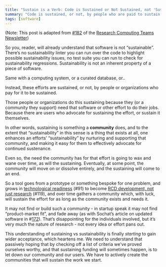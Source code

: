 ```yaml
---
title: "Sustain is a Verb: Code is Sustained or Not Sustained, not 'Sustainable'"
summary: "Code is sustained, or not, by people who are paid to sustain it/"
tags: [software]
---
```


(Note: This post is adapted from [#182](https://www.researchcomputingteams.org/newsletter_issues/0182) of the [Research Computing Teams Newsletter](https://www.researchcomputingteams.org))

So you, reader, will already understand that software is not “sustainable”.  There’s no sustainability linter you can run over the code to highlight possible sustainability issues, no test suite you can run to check for sustainability regressions.   Sustainability is not an inherent property of a piece of software.

Same with a computing system, or a curated database, or..

Instead, these efforts are sustained, or not, by people or organizations who pay for it to be sustained.

Those people or organizations do this sustaining because they (or a community they support) need that software or other effort to do their jobs.  Because there are users who advocate for sustaining the effort, or sustain it themselves.

In other words, sustaining is something a **community** does, and to the extent that “sustainability” in this sense is a thing that exists at all, one enhances an efforts’ “sustainability” by nurturing and supporting that community, and making it easy for them to effectively advocate for continued sustenance.

Even so, the need the community has for that effort is going to wax and wane over time, as will the sustaining.   Eventually, at some point, the community will move on or dissolve entirely, and the sustaining will come to an end.

So a tool goes from a prototype or something bespoke for one problem, and grows in [technological readiness](https://www.researchcomputingteams.org/newsletter_issues/0091) (#91) to become [RCD development, not just research](https://www.researchcomputingteams.org/newsletter_issues/0119) (#119), and over time gathers a community which, with luck, will sustain the effort for as long as the community exists and needs it.

It may not find or build such a community - in startup speak it may not find “product-market fit”, and fade away (as with Sochat’s article on updated software in #[172](https://www.researchcomputingteams.org/newsletter_issues/0172)).  That’s disappointing for the individuals involved, but it’s very much the nature of research - not every idea or effort pans out.

This understanding of sustaining vs sustainability is finally _starting_ to gain wider acceptance, which heartens me.  We need to understand that passively hoping that by checking off a list of criteria we've proved ourselves worthy, and that sustaining funding will sometimes happen, is to let down our community and our users.   We have to actively create the communities that will sustain the work we start.
